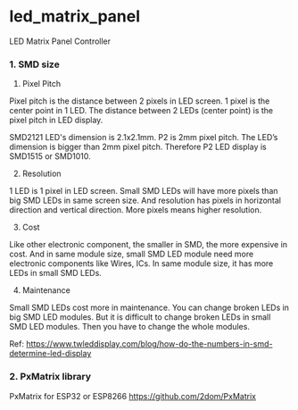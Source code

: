 # led_matrix_panel
LED Matrix Panel Controller

### 1. SMD size
1. Pixel Pitch

Pixel pitch is the distance between 2 pixels in LED screen. 1 pixel is the center point in 1 LED. The distance between 2 LEDs (center point) is the pixel pitch in LED display.

SMD2121 LED's dimension is 2.1x2.1mm. P2 is 2mm pixel pitch. The LED’s dimension is bigger than 2mm pixel pitch. Therefore P2 LED display is SMD1515 or SMD1010.

2. Resolution

1 LED is 1 pixel in LED screen. Small SMD LEDs will have more pixels than big SMD LEDs in same screen size. And resolution has pixels in horizontal direction and vertical direction. More pixels means higher resolution.

3. Cost

Like other electronic component, the smaller in SMD, the more expensive in cost. And in same module size, small SMD LED module need more electronic components like Wires, ICs. In same module size, it has more LEDs in small SMD LEDs.

4. Maintenance

Small SMD LEDs cost more in maintenance. You can change broken LEDs in big SMD LED modules. But it is difficult to change broken LEDs in small SMD LED modules. Then you have to change the whole modules.

Ref: https://www.twleddisplay.com/blog/how-do-the-numbers-in-smd-determine-led-display


### 2. PxMatrix library
PxMatrix for ESP32 or ESP8266
https://github.com/2dom/PxMatrix
